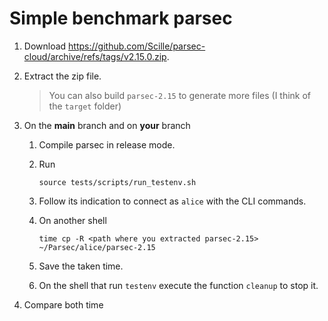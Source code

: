 <!-- Parsec Cloud (https://parsec.cloud) Copyright (c) BUSL-1.1 2016-present Scille SAS -->

# Simple benchmark parsec

1. Download <https://github.com/Scille/parsec-cloud/archive/refs/tags/v2.15.0.zip>.

2. Extract the zip file.
    > You can also build `parsec-2.15` to generate more files (I think of the `target` folder)

3. On the **main** branch and on **your** branch
   1. Compile parsec in release mode.
   2. Run

      ```shell
      source tests/scripts/run_testenv.sh
      ```

   3. Follow its indication to connect as `alice` with the CLI commands.
   4. On another shell

      ```shell
      time cp -R <path where you extracted parsec-2.15> ~/Parsec/alice/parsec-2.15
      ```

   5. Save the taken time.
   6. On the shell that run `testenv` execute the function `cleanup` to stop it.

4. Compare both time
